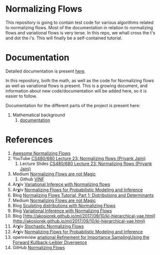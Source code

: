 # Normalizing Flows

This repository is going to contain test code for various algorithms related to normalizing flows. Most
of the documentation in relation to normalizing flows and variational flows is very terse. In this repo,
we whall cross the t's and dot the i's. This will finally be a self-contained tutorial.

# Documentation

Detailed documentation is present [here](https://sankhamukherjee.github.io/normalizingFlows/index.html).

In this repository, both the math, as well as the code for Normalizing flows as well as variational
flows is present. This is a growing document, and information about new code/documentation will be
added here, so it is easier to follow. 

Documentation for the different parts of the project is present here:

1. Mathematical background
   1. [documentation](https://sankhamukherjee.github.io/normalizingFlows/normalizingFlows/math.html)



# References

1. [Awesome Normalizing Flows](https://awesomeopensource.com/project/janosh/awesome-normalizing-flows)
2. YouTube [CS480/680 Lecture 23: Normalizing flows (Priyank Jaini)](https://www.youtube.com/watch?v=3KUvxIOJD0k)
   1. Lecture Slides [CS480/680 Lecture 23: Normalizing flows (Priyank Jaini)](https://cs.uwaterloo.ca/~ppoupart/teaching/cs480-spring19/slides/cs480-lecture23.pdf)
3. Medium [Normalizing Flows are not Magic](https://medium.com/swlh/normalizing-flows-are-not-magic-22752d0c924)
   1. Github [VINF](https://github.com/pierresegonne/VINF)
4. Ar𝛘iv [Variational Inferece with Normalizing flows](https://arxiv.org/pdf/1505.05770.pdf)
4. Ar𝛘iv [Normalizing Flows for Probabilistic Modeling and Inference](https://arxiv.org/pdf/1912.02762.pdf)
5. Blog [Normalizing Flows Tutorial, Part 1: Distributions and Determinants](https://blog.evjang.com/2018/01/nf1.html)
6. Medium [Normalizing Flows are not Magic](https://medium.com/swlh/normalizing-flows-are-not-magic-22752d0c924)
7. Blog [Sculpting distributions with Normalizing Flows](https://www.ritchievink.com/blog/2019/10/11/sculpting-distributions-with-normalizing-flows/)
8. Blog [Variational Inference with Normalizing Flows](https://www.depthfirstlearning.com/2021/VI-with-NFs)
9. Blog [http://akosiorek.github.io/ml/2017/09/10/kl-hierarchical-vae.html](http://akosiorek.github.io/ml/2017/09/10/kl-hierarchical-vae.html)
10. Ar𝛘iv [Stochastic Normalizing Flows](https://arxiv.org/pdf/2002.06707.pdf)
11. Ar𝛘iv [Normalizing Flows for Probabilistic Modeling and Inference](https://arxiv.org/pdf/1912.02762.pdf)
12. openreview [ariational Refinement for Importance SamplingUsing the Forward Kullback-Leibler Divergence](https://openreview.net/pdf?id=67p4Qb3fe4k)
13. GitHub [Normalizing Flows](https://github.com/sankhaMukherjee/densityNN/blob/master/notebooks/Planar%20flow.ipynb)
